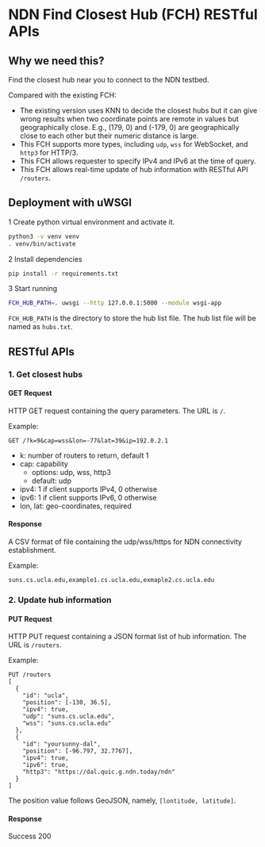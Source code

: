 # NDN Find Closest Hub (FCH) RESTful APIs

## Why we need this?

Find the closest hub near you to connect to the NDN testbed.

Compared with the existing FCH:
* The existing version uses KNN to decide the closest hubs but it can give wrong results when two coordinate points are remote in values but geographically close.
E.g., (179, 0) and (-179, 0) are geographically close to each other but their numeric distance is large.
* This FCH supports more types, including `udp`, `wss` for WebSocket, and `http3` for HTTP/3.
* This FCH allows requester to specify IPv4 and IPv6 at the time of query.
* This FCH allows real-time update of hub information with RESTful API `/routers`.

## Deployment with uWSGI

1 Create python virtual environment and activate it.
 
```bash
python3 -v venv venv
. venv/bin/activate
```

2 Install dependencies

```bash
pip install -r requirements.txt
```

3 Start running

```bash
FCH_HUB_PATH=. uwsgi --http 127.0.0.1:5000 --module wsgi-app
```

`FCH_HUB_PATH` is the directory to store the hub list file. The hub list file will be named as `hubs.txt`.

## RESTful APIs

### 1. Get closest hubs

#### GET Request

HTTP GET request containing the query parameters.
The URL is `/`.

Example:
```ascii
GET /?k=9&cap=wss&lon=-77&lat=39&ip=192.0.2.1
```

* k: number of routers to return, default 1
* cap: capability
    * options: udp, wss, http3
    * default: udp
* ipv4: 1 if client supports IPv4, 0 otherwise
* ipv6: 1 if client supports IPv6, 0 otherwise
* lon, lat: geo-coordinates, required

#### Response

A CSV format of file containing the udp/wss/https for NDN connectivity establishment.

Example:
```ascii
suns.cs.ucla.edu,example1.cs.ucla.edu,exmaple2.cs.ucla.edu
```

### 2. Update hub information

#### PUT Request

HTTP PUT request containing a JSON format list of hub information.
The URL is `/routers`.

Example:
```ascii
PUT /routers
[
  {
    "id": "ucla",
    "position": [-130, 36.5],
    "ipv4": true,
    "udp": "suns.cs.ucla.edu",
    "wss": "suns.cs.ucla.edu"
  },
  {
    "id": "yoursunny-dal",
    "position": [-96.797, 32.7767],
    "ipv4": true,
    "ipv6": true,
    "http3": "https://dal.quic.g.ndn.today/ndn"
  }
]
```
The position value follows GeoJSON, namely, `[lontitude, latitude]`.


#### Response

Success 200